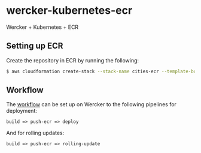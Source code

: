 # wercker-kubernetes-ecr

Wercker + Kubernetes + ECR

## Setting up ECR

Create the repository in ECR by running the following:
```sh
$ aws cloudformation create-stack --stack-name cities-ecr --template-body file://cloudformation-ecr.yml --region us-east-1
```
## Workflow

The [workflow](http://devcenter.wercker.com/docs/workflows) can be set up on Wercker to the following pipelines for deployment:

```
build => push-ecr => deploy
```

And for rolling updates:

```
build => push-ecr => rolling-update
```
